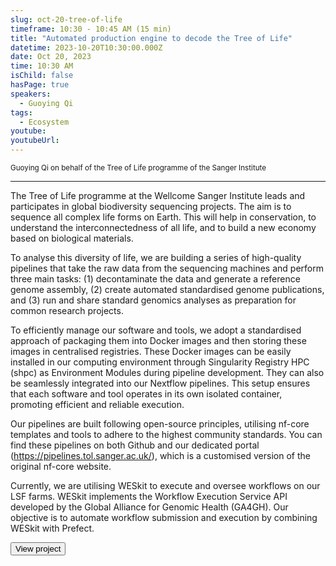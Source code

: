 ```yaml
---
slug: oct-20-tree-of-life
timeframe: 10:30 - 10:45 AM (15 min)
title: "Automated production engine to decode the Tree of Life"
datetime: 2023-10-20T10:30:00.000Z
date: Oct 20, 2023
time: 10:30 AM
isChild: false
hasPage: true
speakers:
  - Guoying Qi
tags:
  - Ecosystem
youtube: 
youtubeUrl: 
---
```

<div className="mb-4">
  <small className="typo-small">
    Guoying Qi on behalf of the Tree of Life programme of the Sanger Institute
  </small>
</div>

<hr className="border-t border-gray-50 mb-4 opacity-20" />

The Tree of Life programme at the Wellcome Sanger Institute leads and participates in global biodiversity sequencing projects. The aim is to sequence all complex life forms on Earth. This will help in conservation, to understand the interconnectedness of all life, and to build a new economy based on biological materials.

To analyse this diversity of life, we are building a series of high-quality pipelines that take the raw data from the sequencing machines and perform three main tasks: (1) decontaminate the data and generate a reference genome assembly, (2) create automated standardised genome publications, and (3) run and share standard genomics analyses as preparation for common research projects.

To efficiently manage our software and tools, we adopt a standardised approach of packaging them into Docker images and then storing these images in centralised registries. These Docker images can be easily installed in our computing environment through Singularity Registry HPC (shpc) as Environment Modules during pipeline development. They can also be seamlessly integrated into our Nextflow pipelines. This setup ensures that each software and tool operates in its own isolated container, promoting efficient and reliable execution.

Our pipelines are built following open-source principles, utilising nf-core templates and tools to adhere to the highest community standards. You can find these pipelines on both Github and our dedicated portal (https://pipelines.tol.sanger.ac.uk/), which is a customised version of the original nf-core website.

Currently, we are utilising WESkit to execute and oversee workflows on our LSF farms. WESkit implements the Workflow Execution Service API developed by the Global Alliance for Genomic Health (GA4GH). Our objective is to automate workflow submission and execution by combining WESkit with Prefect.

<div>
  <Button to="https://pipelines.tol.sanger.ac.uk/" variant="secondary" size="md" arrow>
    View project
  </Button>
</div>